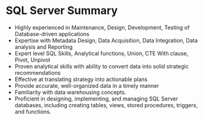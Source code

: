 # SQL Server Summary
* Highly experienced in Maintenance, Design, Development, Testing of Database-driven applications
* Expertise with Metadata Design, Data Acquisition, Data Integration, Data analysis and Reporting
* Expert level SQL Skills, Analytical functions, Union, CTE With clause, Pivot, Unpivot
* Proven analytical skills with ability to convert data into solid strategic recommendations
* Effective at translating strategy into actionable plans
* Provide accurate, well-organized data in a timely manner
* Familiarity with data warehousing concepts.
* Proficient in designing, implementing, and managing SQL Server databases, including creating tables, views, stored procedures, triggers, and functions.
